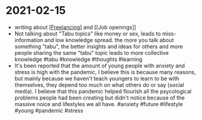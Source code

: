 # 2021-02-15

- writing about [[Freelancing]] and [[Job openings]]
- Not talking about "Tabu topics" like money or sex, leads to miss-information and low knowledge spread. the more you talk about something "tabu", the better insights and ideas for others and more people sharing the same "tabu" topic leads to more collective knowledge #tabu #knowledge #thoughts #learning
- It's been reported that the amount of young people with anxiety and stress is high with the pandemic, I believe this is because many reasons, but mainly because we haven't teach youngers to learn to be with themselves, they depend too much on what others do or say (social media). I believe that this pandemic helped flourish all the psycological problems people had been creating but didn't notice because of the massive noice and lifestyles we all have. #anxiety #future #lifestyle #young #pandemic #stress



[//begin]: # "Autogenerated link references for markdown compatibility"
[Freelancing]: ../freelancing "Freelancing"
[//end]: # "Autogenerated link references"